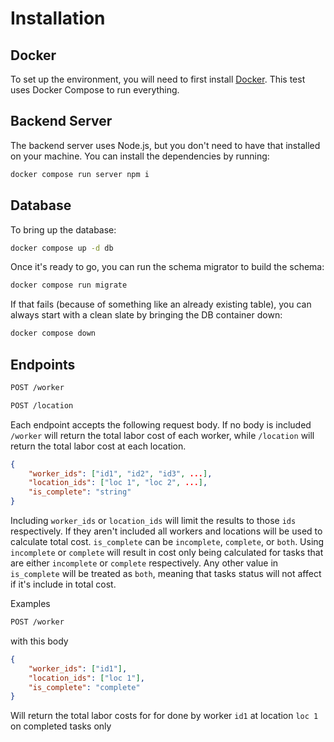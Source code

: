 # Installation

## Docker

To set up the environment, you will need to first install [Docker](https://docs.docker.com/engine/install/).
This test uses Docker Compose to run everything.

## Backend Server

The backend server uses Node.js, but you don't need to have that installed on your machine. You can install
the dependencies by running:

```bash
docker compose run server npm i
```

## Database

To bring up the database:

```bash
docker compose up -d db
```

Once it's ready to go, you can run the schema migrator to build the schema:

```bash
docker compose run migrate
```

If that fails (because of something like an already existing table), you can always start with a clean slate
by bringing the DB container down:

```bash
docker compose down
```

## Endpoints

```bash
POST /worker
```

```bash
POST /location
```

Each endpoint accepts the following request body. If no body is included `/worker` will return the total labor cost of each worker, while `/location` will return the total labor cost at each location.

```json
{
    "worker_ids": ["id1", "id2", "id3", ...],
    "location_ids": ["loc 1", "loc 2", ...],
    "is_complete": "string"
}
```

Including `worker_ids` or `location_ids` will limit the results to those `ids` respectively. If they aren't included all workers and locations will be used to calculate total cost. `is_complete` can be `incomplete`, `complete`, or `both`. Using `incomplete` or `complete` will result in cost only being calculated for tasks that are either `incomplete` or `complete` respectively. Any other value in `is_complete` will be treated as `both`, meaning that tasks status will not affect if it's include in total cost. 

Examples
```bash
POST /worker
```
with this body
```json
{
    "worker_ids": ["id1"],
    "location_ids": ["loc 1"],
    "is_complete": "complete"
}
```

Will return the total labor costs for for done by worker `id1` at location `loc 1` on completed tasks only